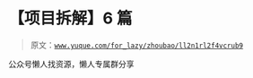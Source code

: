 # 【项目拆解】6 篇

> 原文：[`www.yuque.com/for_lazy/zhoubao/ll2n1rl2f4vcrub9`](https://www.yuque.com/for_lazy/zhoubao/ll2n1rl2f4vcrub9)

公众号懒人找资源，懒人专属群分享